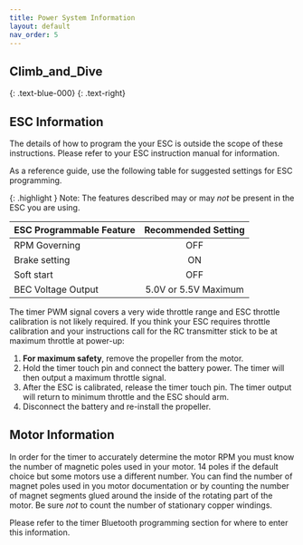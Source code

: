 ```yaml
---
title: Power System Information
layout: default
nav_order: 5
---
```


## **Climb_and_Dive** ##
{: .text-blue-000}
{: .text-right}

## ESC Information ##

The details of how to program the your ESC is outside the scope of these instructions.  Please refer to your ESC instruction manual for information.

As a reference guide, use the following table for suggested settings for ESC programming.

{: .highlight }
Note: The features described may or may *not* be present in the ESC you are using.

| ESC Programmable Feature | Recommended Setting |
| --- | :---: |
| RPM Governing | OFF |
| Brake setting | ON |
| Soft start | OFF |
| BEC Voltage Output | 5.0V or 5.5V Maximum |


The timer PWM signal covers a very wide throttle range and ESC throttle calibration is not likely required.  If you think your ESC requires throttle calibration and your instructions call for the RC transmitter stick to be at maximum throttle at power-up:

1. **For maximum safety**, remove the propeller from the motor.
2. Hold the timer touch pin and connect the battery power.  The timer will then output a maximum throttle signal.
3. After the ESC is calibrated, release the timer touch pin.  The timer output will return to minimum throttle and the ESC should arm.
4. Disconnect the battery and re-install the propeller.

## Motor Information ##

In order for the timer to accurately determine the motor RPM you must know the number of magnetic poles used in your motor.  14 poles if the default choice but some motors use a different number.  You can find the number of magnet poles used in you motor documentation or by counting the number of magnet segments glued around the inside of the rotating part of the motor.  Be sure *not* to count the number of stationary copper windings.

Please refer to the timer Bluetooth programming section for where to enter this information.
